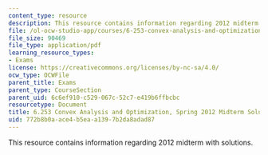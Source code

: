 ```yaml
---
content_type: resource
description: This resource contains information regarding 2012 midterm with solutions.
file: /ol-ocw-studio-app/courses/6-253-convex-analysis-and-optimization-spring-2012/772b8b0aace4b5eaa1397b2da8adad87_MIT6_253S12_midterm_sol.pdf
file_size: 90469
file_type: application/pdf
learning_resource_types:
- Exams
license: https://creativecommons.org/licenses/by-nc-sa/4.0/
ocw_type: OCWFile
parent_title: Exams
parent_type: CourseSection
parent_uid: 6c6ef910-c529-067c-52c7-e419b6ffbcbc
resourcetype: Document
title: 6.253 Convex Analysis and Optimization, Spring 2012 Midterm Solutions
uid: 772b8b0a-ace4-b5ea-a139-7b2da8adad87
---
```

This resource contains information regarding 2012 midterm with solutions.